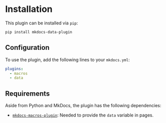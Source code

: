 # Installation
This plugin can be installed via `pip`:

```bash
pip install mkdocs-data-plugin
```

## Configuration
To use the plugin, add the following lines to your `mkdocs.yml`:

```yaml
plugins:
  - macros
  - data
```

## Requirements
Aside from Python and MkDocs, the plugin has the following dependencies:

- [`mkdocs-macros-plugin`][macros-plugin]: Needed to provide the `data` variable in pages.

    [macros-plugin]: https://mkdocs-macros-plugin.readthedocs.io/en/latest/
